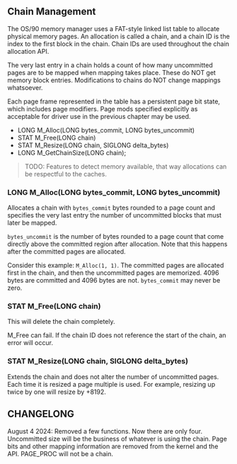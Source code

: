 ## Chain Management

The OS/90 memory manager uses a FAT-style linked list table to allocate physical memory pages. An allocation is called a chain, and a chain ID is the index to the first block in the chain. Chain IDs are used throughout the chain allocation API.

The very last entry in a chain holds a count of how many uncommitted pages are to be mapped when mapping takes place. These do NOT get memory block entries.
Modifications to chains do NOT change mappings whatsoever.

Each page frame represented in the table has a persistent page bit state, which includes page modifiers. Page mods specified explicitly as acceptable for driver use in the previous chapter may be used.

- LONG M_Alloc(LONG bytes_commit, LONG bytes_uncommit)
- STAT M_Free(LONG chain)
- STAT M_Resize(LONG chain, SIGLONG delta_bytes)
- LONG M_GetChainSize(LONG chain);

> TODO: Features to detect memory available, that way allocations can be respectful to the caches.

### LONG M_Alloc(LONG bytes_commit, LONG bytes_uncommit)

Allocates a chain with `bytes_commit` bytes rounded to a page count and specifies the very last entry the number of uncommitted blocks that must later be mapped.

`bytes_uncommit` is the number of bytes rounded to a page count that come directly above the committed region after allocation. Note that this happens after the committed pages are allocated.

Consider this example: `M_Alloc(1, 1)`. The committed pages are allocated first in the chain, and then the uncommitted pages are memorized. 4096 bytes are committed and 4096 bytes are not.
`bytes_commit` may never be zero.


### STAT M_Free(LONG chain)

This will delete the chain completely.

M_Free can fail. If the chain ID does not reference the start of the chain, an error will occur.

### STAT M_Resize(LONG chain, SIGLONG delta_bytes)

Extends the chain and does not alter the number of uncommitted pages. Each time it is resized a page multiple is used. For example, resizing up twice by one will resize by +8192.

## CHANGELONG

August 4 2024: Removed a few functions. Now there are only four. Uncommitted size will be the business of whatever is using the chain. Page bits and other mapping information are removed from the kernel and the API. PAGE_PROC will not be a chain.
